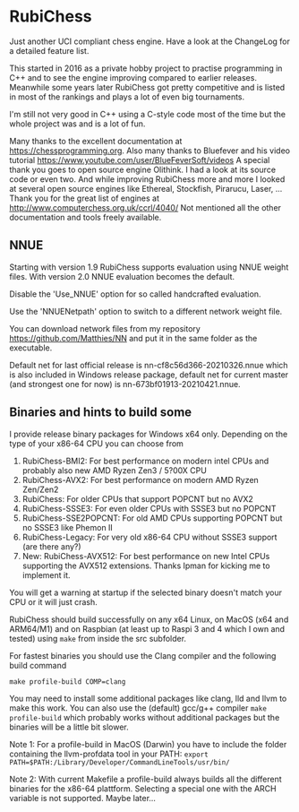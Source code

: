 # RubiChess
Just another UCI compliant chess engine. Have a look at the ChangeLog for a detailed feature list.

This started in 2016 as a private hobby project to practise programming in C++ and to see the engine improving compared
to earlier releases. Meanwhile some years later RubiChess got pretty competitive and is listed in most of the rankings and plays
a lot of even big tournaments.

I'm still not very good in C++ using a C-style code most of the time but the whole project was and is a lot of fun.

Many thanks to the excellent documentation at https://chessprogramming.org.
Also many thanks to Bluefever and his video tutorial https://www.youtube.com/user/BlueFeverSoft/videos
A special thank you goes to open source engine Olithink. I had a look at its source code or even two.
And while improving RubiChess more and more I looked at several open source engines like
Ethereal, Stockfish, Pirarucu, Laser, ...
Thank you for the great list of engines at http://www.computerchess.org.uk/ccrl/4040/
Not mentioned all the other documentation and tools freely available.
## NNUE
Starting with version 1.9 RubiChess supports evaluation using NNUE weight files. With version 2.0 NNUE evaluation becomes the default.

Disable the 'Use_NNUE' option for so called handcrafted evaluation.

Use the 'NNUENetpath' option to switch to a different network weight file.

You can download network files from my repository https://github.com/Matthies/NN and put it in the same folder as the executable.

Default net for last official release is nn-cf8c56d366-20210326.nnue which is also included in Windows release package,
default net for current master (and strongest one for now) is nn-673bf01913-20210421.nnue.

## Binaries and hints to build some
I provide release binary packages for Windows x64 only. Depending on the type of your x86-64 CPU you can choose from
1. RubiChess-BMI2: For best performance on modern intel CPUs and probably also new AMD Ryzen Zen3 / 5?00X CPU
2. RubiChess-AVX2: For best performance on modern AMD Ryzen Zen/Zen2
3. RubiChess: For older CPUs that support POPCNT but no AVX2
4. RubiChess-SSSE3: For even older CPUs with SSSE3 but no POPCNT
5. RubiChess-SSE2POPCNT: For old AMD CPUs supporting POPCNT but no SSSE3 like Phemon II
6. RubiChess-Legacy: For very old x86-64 CPU without SSSE3 support (are there any?)
7. New: RubiChess-AVX512: For best performance on new Intel CPUs supporting the AVX512 extensions. Thanks Ipman for kicking me to implement it.

You will get a warning at startup if the selected binary doesn't match your CPU or it will just crash.

RubiChess should build successfully on any x64 Linux, on MacOS (x64 and ARM64/M1) and on Raspbian (at least up to Raspi 3 and 4 which I own and tested) using ```make``` from inside the src subfolder.

For fastest binaries you should use the Clang compiler and the following build command

```make profile-build COMP=clang```

You may need to install some additional packages like clang, lld and llvm to make this work.
You can also use the (default) gcc/g++ compiler ```make profile-build``` which probably works without additional packages but the binaries will be a little bit slower.

Note 1: For a profile-build in MacOS (Darwin) you have to include the folder containing the llvm-profdata tool in your PATH:
```export PATH=$PATH:/Library/Developer/CommandLineTools/usr/bin/```

Note 2: With current Makefile a profile-build always builds all the different binaries for the x86-64 plattform. Selecting a special one with the ARCH variable is not supported. Maybe later...
